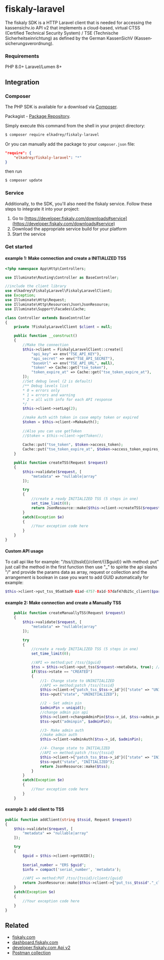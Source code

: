 # fiskaly-laravel

The fiskaly SDK is a HTTP Laravel client that is needed for accessing the kassensichv.io API v2 that implements a cloud-based, virtual CTSS (Certified Technical Security System) / TSE (Technische Sicherheitseinrichtung) as defined by the German KassenSichV (Kassen­sich­er­ungsver­ord­nung).

### Requirements
PHP 8.0+
Laravel/Lumen 8+

## Integration

### Composer

The PHP SDK is available for a download via [Composer](https://getcomposer.org/).

Packagist - [Package Repository](https://packagist.org/packages/fiskaly/fiskaly-sdk-php).

Simply execute this command from the shell in your project directory:

```bash
$ composer require elkadrey/fiskaly-laravel
```

Or you can manually add the package to your `composer.json` file:

```json
"require": {
    "elkadrey/fiskaly-laravel": "*"
}
```
then run 
```bash 
$ composer update 
```

### Service

Additionally, to the SDK, you'll also need the fiskaly service. Follow these steps to integrate it into your project:

1. Go to [https://developer.fiskaly.com/downloads#service](https://developer.fiskaly.com/downloads#service)
2. Download the appropriate service build for your platform
3. Start the service

### Get started

#### example 1: Make connection and create a INITIALIZED TSS

```php
<?php namespace App\Http\Controllers;

use Illuminate\Routing\Controller as BaseController;

//include the client library
use elkadrey\FiskalyLaravel\FiskalyLaravelClient;
use Exception;
use Illuminate\Http\Request;
use Illuminate\Http\Resources\Json\JsonResource;
use Illuminate\Support\Facades\Cache;

class Controller extends BaseController
{
    private ?FiskalyLaravelClient $client = null;

    public function __construct()
    {
        //Make the connection
        $this->client = FiskalyLaravelClient::create([
            "api_key" => env("TSE_API_KEY"), 
            "api_secret" => env("TSE_API_SECRET"), 
            "baseUrl" => env("TSE_API_URL", null),
            "token" => Cache::get("tse_token"),
            "token_expire_at" => Cache::get("tse_token_expire_at"),
        ]);
        //Set debug level (2 is default)
        /** Debug levels list
        * 0 = errors only
        * 1 = errors and warning
        * 2 = all with info for each API response
        */
        $this->client->setLog(2);

        //make Auth with token in case empty token or expired
        $token = $this->client->MakeAuth();
        
        //Also you can use getToken
        //$token = $this->client->getToken();
        
        Cache::put("tse_token", $token->access_token);
        Cache::put("tse_token_expire_at", $token->access_token_expires_at);
    }

    public function createTSS(Request $request)
    {
        $this->validate($request, [
            "metadata" => "nullable|array"
        ]);

        try
        {
            //create a ready INITIALIZED TSS (5 steps in one)
            set_time_limit(0);
            return JsonResource::make($this->client->createTSS($request->metadata));
        }
        catch(Exception $e)
        {
            //Your exception code here
        }
    }
}
```

#### Custom API usage
To call api like for example: "/tss/{{tssId}}/client/{{$guid}} with method: put" just call the method in the first function then use "_" to spirite the api slashs "/" 
and provide the params data as array, request or collection and the arrangement is boolean in case you want to add GUID automatically for example:
```php
$this->client->put_tss_95a03ad9-61ad-4757-8a1d-57daf47db25c_client($params, true);
```

#### example 2: Make connection and create a Manually TSS

```php
    public function createManuallyTSS(Request $request)
    {
        $this->validate($request, [
            "metadata" => "nullable|array"
        ]);

        try
        {
            //create a ready INITIALIZED TSS (5 steps in one)
            set_time_limit(0);

            //API => method:put /tss/{$guid}
            $tss = $this->client->put_tss($request->metaData, true); //return laravel collection 
            if($tss->state == "CREATED")
            {
                //1- Change state to UNINITIALIZED
                //API => method:patch /tss/{tssid}
                $this->client->{"patch_tss_$tss->_id"}(["state" => "UNINITIALIZED"]);
                $tss->put("state", "UNINITIALIZED");

                //2 - Set admin pin
                $adminPin = uniqid();
                //change admin pin api
                $this->client->changeAdminPin($tss->_id, $tss->admin_puk, $adminPin);                
                $tss->put("adminpin", $adminPin);

                //3- Make admin auth
                //make admin auth
                $this->client->adminAuth($tss->_id, $adminPin);

                //4- Change state to INITIALIZED
                //API => method:patch /tss/{tssid}
                $this->client->{"patch_tss_$tss->_id"}(["state" => "INITIALIZED"]);                
                $tss->put("state", "INITIALIZED");
                return JsonResource::make($tss);
            }
        }
        catch(Exception $e)
        {
            //Your exception code here
        }
    }
```

#### example 3: add client to TSS

```php
public function addClient(string $tssid, Request $request)
{
    $this->validate($request, [
        "metadata" => "nullable|array"
    ]);

    try
    {
        $guid = $this->client->getUUID();
        
        $serial_number = "ERS $guid";
        $info = compact('serial_number', 'metadata');

        //API => method:PUT /tss/{tssid}/client/{guid}
        return JsonResource::make($this->client->{"put_tss_$tssid"."_client_$guid"}($info));
    }
    catch(Exception $e)
    {
        //Your exception code here
    }
}
```

## Related

* [fiskaly.com](https://fiskaly.com)
* [dashboard.fiskaly.com](https://dashboard.fiskaly.com)
* [developer.fiskaly.com Api v2](https://developer.fiskaly.com/api/kassensichv/v2)
* [ Postman collection ](https://developer.fiskaly.com/api/kassensichv/v2#section/How-to-raise-an-Issue)
